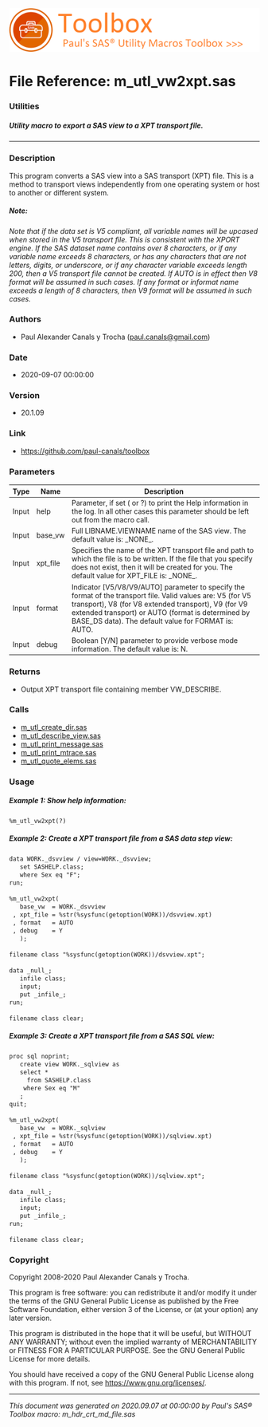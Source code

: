 [![../../misc/images/doc_header.png](../../misc/images/doc_header.png)](#)
# 
# File Reference: m_utl_vw2xpt.sas

### Utilities

##### Utility macro to export a SAS view to a XPT transport file.

***

### Description
This program converts a SAS view into a SAS transport (XPT) file. This is a method to transport views independently from one operating system or host to another or different system.



##### *Note:*
*Note that if the data set is V5 compliant, all variable names will be upcased when stored in the V5 transport file. This is consistent with the XPORT engine. If the SAS dataset name contains over 8 characters, or if any variable name exceeds 8 characters, or has any characters that are not letters, digits, or underscore, or if any character variable exceeds length 200, then a V5 transport file cannot be created. If AUTO is in effect then V8 format will be assumed in such cases. If any format or informat name exceeds a length of 8 characters, then V9 format will be assumed in such cases.*

### Authors
* Paul Alexander Canals y Trocha (paul.canals@gmail.com)

### Date
* 2020-09-07 00:00:00

### Version
* 20.1.09

### Link
* https://github.com/paul-canals/toolbox

### Parameters
| Type | Name | Description |
| ---- | ---- | ----------- |
| Input | help | Parameter, if set ( or ?) to print the Help information in the log. In all other cases this parameter should be left out from the macro call. |
| Input | base_vw | Full LIBNAME.VIEWNAME name of the SAS view. The default value is: \_NONE\_. |
| Input | xpt_file | Specifies the name of the XPT transport file and path to which the file is to be written. If the file that you specify does not exist, then it will be created for you. The default value for XPT_FILE is: \_NONE\_. |
| Input | format | Indicator [V5/V8/V9/AUTO] parameter to specify the format of the transport file. Valid values are: V5 (for V5 transport), V8 (for V8 extended transport), V9 (for V9 extended transport) or AUTO (format is determined by BASE_DS data). The default value for FORMAT is: AUTO. |
| Input | debug | Boolean [Y/N] parameter to provide verbose mode information. The default value is: N. |

### Returns
* Output XPT transport file containing member VW_DESCRIBE.

### Calls
* [m_utl_create_dir.sas](m_utl_create_dir.md)
* [m_utl_describe_view.sas](m_utl_describe_view.md)
* [m_utl_print_message.sas](m_utl_print_message.md)
* [m_utl_print_mtrace.sas](m_utl_print_mtrace.md)
* [m_utl_quote_elems.sas](m_utl_quote_elems.md)

### Usage

##### Example 1: Show help information:
```sas
%m_utl_vw2xpt(?)
```

##### Example 2: Create a XPT transport file from a SAS data step view:
```sas
data WORK._dsvview / view=WORK._dsvview;
   set SASHELP.class;
   where Sex eq "F";
run;

%m_utl_vw2xpt(
   base_vw  = WORK._dsvview
 , xpt_file = %str(%sysfunc(getoption(WORK))/dsvview.xpt)
 , format   = AUTO
 , debug    = Y
   );

filename class "%sysfunc(getoption(WORK))/dsvview.xpt";

data _null_;
   infile class;
   input;
   put _infile_;
run;

filename class clear;
```

##### Example 3: Create a XPT transport file from a SAS SQL view:
```sas
proc sql noprint;
   create view WORK._sqlview as
   select *
     from SASHELP.class
    where Sex eq "M"
   ;
quit;

%m_utl_vw2xpt(
   base_vw  = WORK._sqlview
 , xpt_file = %str(%sysfunc(getoption(WORK))/sqlview.xpt)
 , format   = AUTO
 , debug    = Y
   );

filename class "%sysfunc(getoption(WORK))/sqlview.xpt";

data _null_;
   infile class;
   input;
   put _infile_;
run;

filename class clear;
```

### Copyright
Copyright 2008-2020 Paul Alexander Canals y Trocha. 
 
This program is free software: you can redistribute it and/or modify 
it under the terms of the GNU General Public License as published by 
the Free Software Foundation, either version 3 of the License, or 
(at your option) any later version. 
 
This program is distributed in the hope that it will be useful, 
but WITHOUT ANY WARRANTY; without even the implied warranty of 
MERCHANTABILITY or FITNESS FOR A PARTICULAR PURPOSE. See the 
GNU General Public License for more details. 
 
You should have received a copy of the GNU General Public License 
along with this program. If not, see <https://www.gnu.org/licenses/>. 


***
*This document was generated on 2020.09.07 at 00:00:00 by Paul's SAS&reg; Toolbox macro: m_hdr_crt_md_file.sas*
